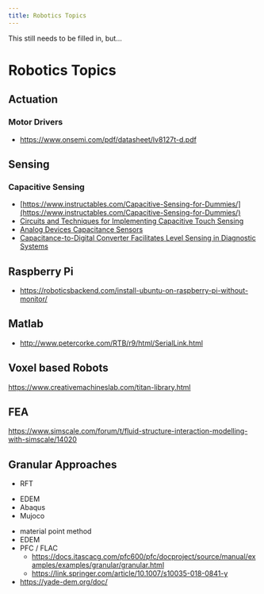 ```yaml
---
title: Robotics Topics
---
```


This still needs to be filled in, but...

<!--more-->

# Robotics Topics

## Actuation


### Motor Drivers

* <https://www.onsemi.com/pdf/datasheet/lv8127t-d.pdf>

## Sensing

### Capacitive Sensing

* [https://www.instructables.com/Capacitive-Sensing-for-Dummies/](https://www.instructables.com/Capacitive-Sensing-for-Dummies/)
* [Circuits and Techniques for Implementing Capacitive Touch Sensing ](https://www.allaboutcircuits.com/technical-articles/circuits-and-techniques-for-implementing-capacitive-touch-sensing/)
* [Analog Devices Capacitance Sensors](https://www.analog.com/en/analog-dialogue/articles/capacitance-to-digital-converter-technology-healthcare.html)
* [Capacitance-to-Digital Converter Facilitates Level Sensing in Diagnostic Systems](https://www.analog.com/en/analog-dialogue/articles/cdc-facilitates-level-sensing-in-diagnostic-systems.html)



## Raspberry Pi

* <https://roboticsbackend.com/install-ubuntu-on-raspberry-pi-without-monitor/>

## Matlab 

* <http://www.petercorke.com/RTB/r9/html/SerialLink.html>

## Voxel based Robots

<https://www.creativemachineslab.com/titan-library.html>


## FEA

https://www.simscale.com/forum/t/fluid-structure-interaction-modelling-with-simscale/14020

## Granular Approaches

* RFT
- EDEM
- Abaqus
- Mujoco
* material point method
* EDEM
* PFC / FLAC
    * <https://docs.itascacg.com/pfc600/pfc/docproject/source/manual/examples/examples/granular/granular.html>
    * <https://link.springer.com/article/10.1007/s10035-018-0841-y>
* https://yade-dem.org/doc/

